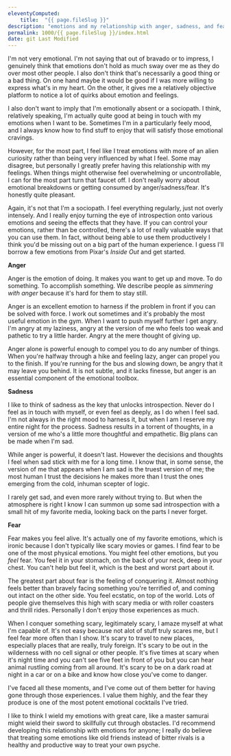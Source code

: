 ```yaml
---
eleventyComputed:
    title:  "{{ page.fileSlug }}"
description: "emotions and my relationship with anger, sadness, and fear"
permalink: 1000/{{ page.fileSlug }}/index.html
date: git Last Modified
---
```


I'm not very emotional. I'm not saying that out of bravado or to impress, I genuinely think that emotions don't hold as much sway over me as they do over most other people. I also don't think that's necessarily a good thing or a bad thing. On one hand maybe it would be good if I was more willing to express what's in my heart. On the other, it gives me a relatively objective platform to notice a lot of quirks about emotion and feelings.

I also don't want to imply that I'm emotionally absent or a sociopath. I think, relatively speaking, I'm actually quite good at being in touch with my emotions when I want to be. Sometimes I'm in a particularly feely mood, and I always know how to find stuff to enjoy that will satisfy those emotional cravings.

However, for the most part, I feel like I treat emotions with more of an alien curiosity rather than being very influenced by what I feel. Some may disagree, but personally I greatly prefer having this relationship with my feelings. When things might otherwise feel overwhelming or uncontrollable, I can for the most part turn that faucet off. I don't really worry about emotional breakdowns or getting consumed by anger/sadness/fear. It's honestly quite pleasant.

Again, it's not that I'm a sociopath. I feel everything regularly, just not overly intensely. And I really enjoy turning the eye of introspection onto various emotions and seeing the effects that they have. If you can control your emotions, rather than be controlled, there's a lot of really valuable ways that you can use them. In fact, without being able to use them productively I think you'd be missing out on a big part of the human experience. I guess I'll borrow a few emotions from Pixar's _Inside Out_ and get started.

**Anger**

Anger is the emotion of doing. It makes you want to get up and move. To do something. To accomplish something. We describe people as _simmering with anger_ because it's hard for them to stay still.

Anger is an excellent emotion to harness if the problem in front if you can be solved with force. I work out sometimes and it's probably the most useful emotion in the gym. When I want to push myself further I get angry. I'm angry at my laziness, angry at the version of me who feels too weak and pathetic to try a little harder. Angry at the mere thought of giving up. 

Anger alone is powerful enough to compel you to do any number of things. When you're halfway through a hike and feeling lazy, anger can propel you to the finish. If you're running for the bus and slowing down, be angry that it may leave you behind. It is not subtle, and it lacks finesse, but anger is an essential component of the emotional toolbox.

**Sadness**

I like to think of sadness as the key that unlocks introspection. Never do I feel as in touch with myself, or even feel as deeply, as I do when I feel sad. I'm not always in the right mood to harness it, but when I am I reserve my entire night for the process. Sadness results in a torrent of thoughts, in a version of me who's a little more thoughtful and empathetic. Big plans can be made when I'm sad.

While anger is powerful, it doesn't last. However the decisions and thoughts I feel when sad stick with me for a long time. I know that, in some sense, the version of me that appears when I am sad is the truest version of me; the most human I trust the decisions he makes more than I trust the ones emerging from the cold, inhuman scepter of logic.

I rarely get sad, and even more rarely without trying to. But when the atmosphere is right I know I can summon up some sad introspection with a small hit of my favorite media, looking back on the parts I never forget.

**Fear**

Fear makes you feel alive. It's actually one of my favorite emotions, which is ironic because I don't typically like scary movies or games. I find fear to be one of the most physical emotions. You might feel other emotions, but you _feel_ fear. You feel it in your stomach, on the back of your neck, deep in your chest. You can't help but feel it, which is the best and worst part about it.

The greatest part about fear is the feeling of conquering it. Almost nothing feels better than bravely facing something you're terrified of, and coming out intact on the other side. You feel ecstatic, on top of the world. Lots of people give themselves this high with scary media or with roller coasters and thrill rides. Personally I don't enjoy those experiences as much.

When I conquer something scary, legitimately scary, I amaze myself at what I'm capable of. It's not easy because not alot of stuff truly scares me, but I feel fear more often than I show. It's scary to travel to new places, especially places that are really, truly foreign. It's scary to be out in the wilderness with no cell signal or other people. It's five times at scary when it's night time and you can't see five feet in front of you but you can hear animal rustling coming from all around. It's scary to be on a dark road at night in a car or on a bike and know how close you've come to danger.

I've faced all these moments, and I've come out of them better for having gone through those experiences. I value them highly, and the fear they produce is one of the most potent emotional cocktails I've tried.

I like to think I wield my emotions with great care, like a master samurai might wield their sword to skillfully cut through obstacles. I'd recommend developing this relationship with emotions for anyone; I really do believe that treating some emotions like old friends instead of bitter rivals is a healthy and productive way to treat your own psyche.